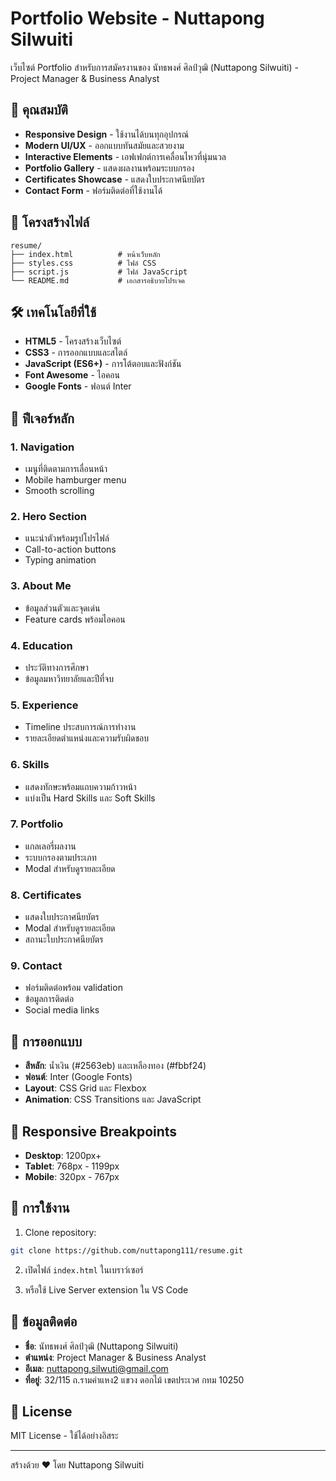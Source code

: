 # Portfolio Website - Nuttapong Silwuiti

เว็บไซต์ Portfolio สำหรับการสมัครงานของ นัทธพงศ์ ศิลป์วุฒิ (Nuttapong Silwuiti) - Project Manager & Business Analyst

## 🚀 คุณสมบัติ

- **Responsive Design** - ใช้งานได้บนทุกอุปกรณ์
- **Modern UI/UX** - ออกแบบทันสมัยและสวยงาม
- **Interactive Elements** - เอฟเฟกต์การเคลื่อนไหวที่นุ่มนวล
- **Portfolio Gallery** - แสดงผลงานพร้อมระบบกรอง
- **Certificates Showcase** - แสดงใบประกาศนียบัตร
- **Contact Form** - ฟอร์มติดต่อที่ใช้งานได้

## 📁 โครงสร้างไฟล์

```
resume/
├── index.html          # หน้าเว็บหลัก
├── styles.css          # ไฟล์ CSS
├── script.js           # ไฟล์ JavaScript
└── README.md           # เอกสารอธิบายโปรเจค
```

## 🛠️ เทคโนโลยีที่ใช้

- **HTML5** - โครงสร้างเว็บไซต์
- **CSS3** - การออกแบบและสไตล์
- **JavaScript (ES6+)** - การโต้ตอบและฟังก์ชัน
- **Font Awesome** - ไอคอน
- **Google Fonts** - ฟอนต์ Inter

## 📱 ฟีเจอร์หลัก

### 1. Navigation
- เมนูที่ติดตามการเลื่อนหน้า
- Mobile hamburger menu
- Smooth scrolling

### 2. Hero Section
- แนะนำตัวพร้อมรูปโปรไฟล์
- Call-to-action buttons
- Typing animation

### 3. About Me
- ข้อมูลส่วนตัวและจุดเด่น
- Feature cards พร้อมไอคอน

### 4. Education
- ประวัติทางการศึกษา
- ข้อมูลมหาวิทยาลัยและปีที่จบ

### 5. Experience
- Timeline ประสบการณ์การทำงาน
- รายละเอียดตำแหน่งและความรับผิดชอบ

### 6. Skills
- แสดงทักษะพร้อมแถบความก้าวหน้า
- แบ่งเป็น Hard Skills และ Soft Skills

### 7. Portfolio
- แกลเลอรี่ผลงาน
- ระบบกรองตามประเภท
- Modal สำหรับดูรายละเอียด

### 8. Certificates
- แสดงใบประกาศนียบัตร
- Modal สำหรับดูรายละเอียด
- สถานะใบประกาศนียบัตร

### 9. Contact
- ฟอร์มติดต่อพร้อม validation
- ข้อมูลการติดต่อ
- Social media links

## 🎨 การออกแบบ

- **สีหลัก**: น้ำเงิน (#2563eb) และเหลืองทอง (#fbbf24)
- **ฟอนต์**: Inter (Google Fonts)
- **Layout**: CSS Grid และ Flexbox
- **Animation**: CSS Transitions และ JavaScript

## 📱 Responsive Breakpoints

- **Desktop**: 1200px+
- **Tablet**: 768px - 1199px
- **Mobile**: 320px - 767px

## 🚀 การใช้งาน

1. Clone repository:
```bash
git clone https://github.com/nuttapong111/resume.git
```

2. เปิดไฟล์ `index.html` ในเบราว์เซอร์

3. หรือใช้ Live Server extension ใน VS Code

## 📄 ข้อมูลติดต่อ

- **ชื่อ**: นัทธพงศ์ ศิลป์วุฒิ (Nuttapong Silwuiti)
- **ตำแหน่ง**: Project Manager & Business Analyst
- **อีเมล**: nuttapong.silwuti@gmail.com
- **ที่อยู่**: 32/115 ถ.รามคำแหง2 แขวง ดอกไม้ เขตประเวศ กทม 10250

## 📝 License

MIT License - ใช้ได้อย่างอิสระ

---

สร้างด้วย ❤️ โดย Nuttapong Silwuiti
